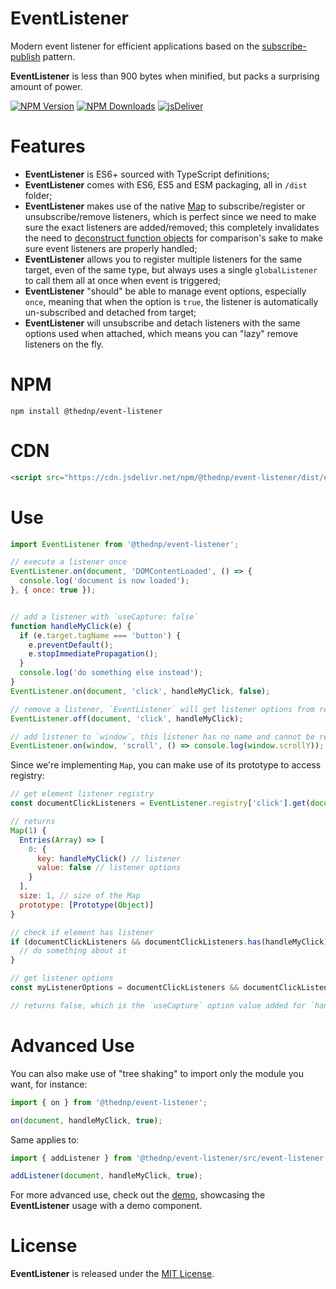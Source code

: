 # EventListener
Modern event listener for efficient applications based on the [subscribe-publish](https://hackernoon.com/do-you-still-register-window-event-listeners-in-each-component-react-in-example-31a4b1f6f1c8) pattern.

**EventListener** is less than 900 bytes when minified, but packs a surprising amount of power.

[![NPM Version](https://img.shields.io/npm/v/@thednp/event-listener.svg?style=flat-square)](https://www.npmjs.com/package/@thednp/event-listener)
[![NPM Downloads](https://img.shields.io/npm/dm/@thednp/event-listener.svg?style=flat-square)](http://npm-stat.com/charts.html?package=@thednp/event-listener)
[![jsDeliver](https://data.jsdelivr.com/v1/package/npm/@thednp/event-listener/badge)](https://www.jsdelivr.com/package/npm/@thednp/event-listener)


# Features
* **EventListener** is ES6+ sourced with TypeScript definitions;
* **EventListener** comes with ES6, ES5 and ESM packaging, all in `/dist` folder;
* **EventListener** makes use of the native [Map](https://caniuse.com/mdn-javascript_builtins_map) to subscribe/register or unsubscribe/remove listeners, which is perfect since we need to make sure the exact listeners are added/removed; this completely invalidates the need to [deconstruct function objects](https://stackoverflow.com/questions/122102/what-is-the-most-efficient-way-to-deep-clone-an-object-in-javascript) for comparison's sake to make sure event listeners are properly handled;
* **EventListener** allows you to register multiple listeners for the same target, even of the same type, but always uses a single `globalListener` to call them all at once when event is triggered;
* **EventListener** "should" be able to manage event options, especially `once`, meaning that when the option is `true`, the listener is automatically un-subscribed and detached from target;
* **EventListener** will unsubscribe and detach listeners with the same options used when attached, which means you can "lazy" remove listeners on the fly.

# NPM
```
npm install @thednp/event-listener
```

# CDN
```html
<script src="https://cdn.jsdelivr.net/npm/@thednp/event-listener/dist/event-listener.min.js"></script>
```

# Use
```js
import EventListener from '@thednp/event-listener';

// execute a listener once
EventListener.on(document, 'DOMContentLoaded', () => {
  console.log('document is now loaded');
}, { once: true });


// add a listener with `useCapture: false`
function handleMyClick(e) {
  if (e.target.tagName === 'button') {
    e.preventDefault();
    e.stopImmediatePropagation();
  }
  console.log('do something else instead');
}
EventListener.on(document, 'click', handleMyClick, false);

// remove a listener, `EventListener` will get listener options from registry
EventListener.off(document, 'click', handleMyClick);

// add listener to `window`, this listener has no name and cannot be removed
EventListener.on(window, 'scroll', () => console.log(window.scrollY));
```

Since we're implementing `Map`, you can make use of its prototype to access registry:
```js
// get element listener registry
const documentClickListeners = EventListener.registry['click'].get(document);

// returns
Map(1) {
  Entries(Array) => [
    0: {
      key: handleMyClick() // listener
      value: false // listener options
    }
  ],
  size: 1, // size of the Map
  prototype: [Prototype(Object)]
}

// check if element has listener
if (documentClickListeners && documentClickListeners.has(handleMyClick)) {
  // do something about it
}

// get listener options
const myListenerOptions = documentClickListeners && documentClickListeners.get(handleMyClick));

// returns false, which is the `useCapture` option value added for `handleMyClick`
```

# Advanced Use
You can also make use of "tree shaking" to import only the module you want, for instance:

```js
import { on } from '@thednp/event-listener';

on(document, handleMyClick, true);
```

Same applies to:

```js
import { addListener } from '@thednp/event-listener/src/event-listener';

addListener(document, handleMyClick, true);
```

For more advanced use, check out the [demo](./docs/index.html), showcasing the **EventListener** usage with a demo component.

# License
**EventListener** is released under the [MIT License](https://github.com/thednp/event-listener/blob/main/LICENSE).